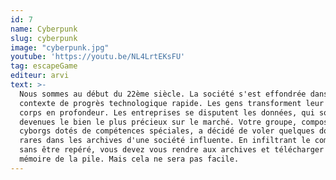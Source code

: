 ```yaml
---
id: 7
name: Cyberpunk
slug: cyberpunk
image: "cyberpunk.jpg"
youtube: 'https://youtu.be/NL4LrtEKsFU'
tag: escapeGame
editeur: arvi
text: >-
  Nous sommes au début du 22ème siècle. La société s'est effondrée dans un
  contexte de progrès technologique rapide. Les gens transforment leur propre
  corps en profondeur. Les entreprises se disputent les données, qui sont
  devenues le bien le plus précieux sur le marché. Votre groupe, composé de
  cyborgs dotés de compétences spéciales, a décidé de voler quelques données
  rares dans les archives d'une société influente. En infiltrant le complexe
  sans être repéré, vous devez vous rendre aux archives et télécharger la
  mémoire de la pile. Mais cela ne sera pas facile.
---
```


